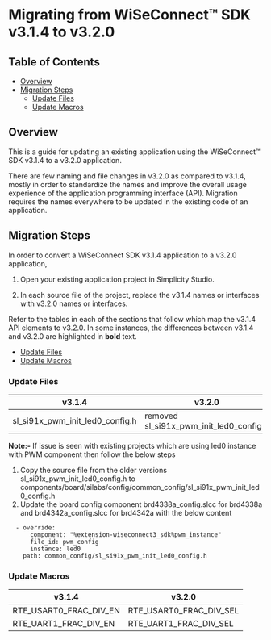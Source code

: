 # Migrating from WiSeConnect™ SDK v3.1.4 to v3.2.0

## Table of Contents

- [Overview](#overview)
- [Migration Steps](#migration-steps)
  - [Update Files](#update-files)
  - [Update Macros](#update-macros)

## Overview

This is a guide for updating an existing application using the WiSeConnect™ SDK v3.1.4 to a v3.2.0 application.

There are few naming and file changes in v3.2.0 as compared to v3.1.4, mostly in order to standardize the names and improve the overall usage experience of the application programming interface (API). Migration requires the names everywhere to be updated in the existing code of an application.

## Migration Steps

In order to convert a WiSeConnect SDK v3.1.4 application to a v3.2.0 application,

1. Open your existing application project in Simplicity Studio.

2. In each source file of the project, replace the v3.1.4 names or interfaces with v3.2.0 names or interfaces. 

Refer to the tables in each of the sections that follow which map the v3.1.4 API elements to v3.2.0. In some instances, the differences between v3.1.4 and v3.2.0 are highlighted in **bold** text.
- [Update Files](#update-files)
- [Update Macros](#update-macros)

### Update Files

| **v3.1.4** | **v3.2.0** |
|----------------|----------------|
| sl_si91x_pwm_init_led0_config.h | removed sl_si91x_pwm_init_led0_config.h |

**Note:-**
If issue is seen with existing projects which are using led0 instance with PWM component then follow the below steps
1. Copy the source file from the older versions sl_si91x_pwm_init_led0_config.h to components/board/silabs/config/common_config/sl_si91x_pwm_init_led0_config.h
2. Update the board config component brd4338a_config.slcc for brd4338a  and brd4342a_config.slcc for brd4342a with the below content
```
  - override:
      component: "%extension-wiseconnect3_sdk%pwm_instance"
      file_id: pwm_config
      instance: led0
    path: common_config/sl_si91x_pwm_init_led0_config.h
```

### Update Macros

| **v3.1.4** | **v3.2.0** |
|----------------|----------------|
| RTE_USART0_FRAC_DIV_EN | RTE_USART0_FRAC_DIV_SEL |
| RTE_UART1_FRAC_DIV_EN | RTE_UART1_FRAC_DIV_SEL |